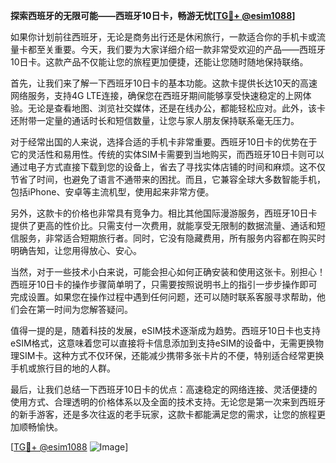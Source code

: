 **探索西班牙的无限可能——西班牙10日卡，畅游无忧[[TG💪+ @esim1088](https://t.me/s/esim1088)]**

如果你计划前往西班牙，无论是商务出行还是休闲旅行，一款适合你的手机卡或流量卡都至关重要。今天，我们要为大家详细介绍一款非常受欢迎的产品——西班牙10日卡。这款产品不仅能让您的旅程更加便捷，还能让您随时随地保持联络。

首先，让我们来了解一下西班牙10日卡的基本功能。这款卡提供长达10天的高速网络服务，支持4G LTE连接，确保您在西班牙期间能够享受快速稳定的上网体验。无论是查看地图、浏览社交媒体，还是在线办公，都能轻松应对。此外，该卡还附带一定量的通话时长和短信数量，让您与家人朋友保持联系毫无压力。

对于经常出国的人来说，选择合适的手机卡非常重要。西班牙10日卡的优势在于它的灵活性和易用性。传统的实体SIM卡需要到当地购买，而西班牙10日卡则可以通过电子方式直接下载到您的设备上，省去了寻找实体店铺的时间和麻烦。这不仅节省了时间，也避免了语言不通带来的困扰。而且，它兼容全球大多数智能手机，包括iPhone、安卓等主流机型，使用起来非常方便。

另外，这款卡的价格也非常具有竞争力。相比其他国际漫游服务，西班牙10日卡提供了更高的性价比。只需支付一次费用，就能享受无限制的数据流量、通话和短信服务，非常适合短期旅行者。同时，它没有隐藏费用，所有服务内容都在购买时明确告知，让您用得放心、安心。

当然，对于一些技术小白来说，可能会担心如何正确安装和使用这张卡。别担心！西班牙10日卡的操作步骤简单明了，只需要按照说明书上的指引一步步操作即可完成设置。如果您在操作过程中遇到任何问题，还可以随时联系客服寻求帮助，他们会在第一时间为您解答疑问。

值得一提的是，随着科技的发展，eSIM技术逐渐成为趋势。西班牙10日卡也支持eSIM格式，这意味着您可以直接将卡信息添加到支持eSIM的设备中，无需更换物理SIM卡。这种方式不仅环保，还能减少携带多张卡片的不便，特别适合经常更换手机或旅行目的地的人群。

最后，让我们总结一下西班牙10日卡的优点：高速稳定的网络连接、灵活便捷的使用方式、合理透明的价格体系以及全面的技术支持。无论您是第一次来到西班牙的新手游客，还是多次往返的老手玩家，这款卡都能满足您的需求，让您的旅程更加顺畅愉快。

[[TG💪+ @esim1088](https://t.me/s/esim1088) ![Image](https://i.postimg.cc/4NQfJmqS/Snipaste-2025-05-13-00-14-12.png)]